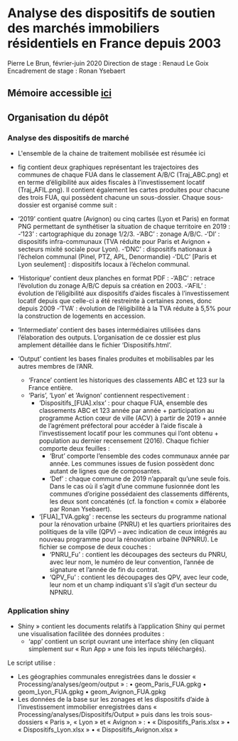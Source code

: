 # Analyse des dispositifs de soutien des marchés immobiliers résidentiels en France depuis 2003

Pierre Le Brun, février-juin 2020
Direction de stage : Renaud Le Goix
Encadrement de stage : Ronan Ysebaert


## Mémoire accessible [ici](Memoire_Pierre_Le-Brun.pdf)

## Organisation du dépôt

### Analyse des dispositifs de marché

* L'ensemble de la chaine de traitement mobilisée est résumée ici

* fig contient deux graphiques représentant les trajectoires des communes de chaque FUA dans le classement A/B/C (Traj_ABC.png) et en terme d’éligibilité aux aides fiscales à l’investissement locatif (Traj_AFIL.png). 
Il contient également les cartes produites pour chacune des trois FUA, qui possèdent chacune un sous-dossier. Chaque sous-dossier est organisé comme suit :

* ‘2019’ contient quatre (Avignon) ou cinq cartes (Lyon et Paris) en format PNG permettant de synthétiser la situation de chaque territoire en 2019 :
-‘123’ : cartographique du zonage 1/2/3.
-‘ABC’ : zonage A/B/C.
-‘DI’ : dispositifs infra-communaux (TVA réduite pour Paris et Avignon + secteurs mixité sociale pour Lyon).
-‘DNC’ : dispositifs nationaux à l’échelon communal (Pinel, PTZ, APL, Denormandie)
-‘DLC’ [Paris et Lyon seulement] : dispositifs locaux à l’échelon communal.

* ‘Historique’ contient deux planches en format PDF :
  -‘ABC’ : retrace l’évolution du zonage A/B/C depuis sa création en 2003.
  -‘AFIL’ : évolution de l’éligibilité aux dispositifs d’aides fiscales à l’investissement locatif depuis que celle-ci a été restreinte à certaines zones, donc depuis 2009
  -‘TVA’ : évolution de l’éligibilité à la TVA réduite à 5,5% pour la construction de logements en accession.

* ‘Intermediate’ contient des bases intermédiaires utilisées dans l’élaboration des outputs. L’organisation de ce dossier est plus amplement détaillée dans le fichier ‘Dispositifs.html’. 

* ‘Output’ contient les bases finales produites et mobilisables par les autres membres de l’ANR.
  - ‘France’ contient les historiques des classements ABC et 123 sur la France entière.
  - ‘Paris’, ‘Lyon’ et ‘Avignon’ contiennent respectivement :
    * ‘Dispositifs_[FUA].xlsx’ : pour chaque FUA, ensemble des classements ABC et 123 année par année + participation au programme Action cœur de ville (ACV) à partir de 2019 + année de l’agrément préfectoral pour accéder à l’aide fiscale à l’investissement locatif pour les communes qui l’ont obtenu + population au dernier recensement (2016). Chaque fichier comporte deux feuilles :
        - ‘Brut’ comporte l’ensemble des codes communaux année par année. Les communes issues de fusion possèdent donc autant de lignes que de composantes.
        - ‘Def’ : chaque commune de 2019 n’apparaît qu’une seule fois. Dans le cas où il s’agit d’une commune fusionnée dont les communes d’origine possédaient des classements différents, les deux sont concaténés (cf. la fonction « comix » élaborée par Ronan Ysebaert).
    * ‘[FUA]_TVA.gpkg’ : recense les secteurs du programme national pour la rénovation urbaine (PNRU) et les quartiers prioritaires des politiques de la ville (QPV) – avec indication de ceux intégrés au nouveau programme pour la rénovation urbaine (NPNRU). Le fichier se compose de deux couches :
        - ‘PNRU_Fu’ : contient les découpages des secteurs du PNRU, avec leur nom, le numéro de leur convention, l’année de signature et l’année de fin du contrat.
        - ‘QPV_Fu’ : contient les découpages des QPV, avec leur code, leur nom et un champ indiquant s’il s’agit d’un secteur du NPNRU.


### Application shiny

* Shiny » contient les documents relatifs à l’application Shiny qui permet une visualisation facilitée des données produites : 
  - ‘app’ contient un script ouvrant une interface shiny (en cliquant simplement sur « Run App » une fois les inputs téléchargés).

Le script utilise :
- Les géographies communales enregistrées dans le dossier « Processing/analyses/geom/output » : 
•	geom_Paris_FUA.gpkg
•	geom_Lyon_FUA.gpkg
•	geom_Avignon_FUA.gpkg
- Les données de la base sur les zonages et les dispositifs d’aide à l’investissement immobilier enregistrées dans « Processing/analyses/Dispositifs/Output » puis dans les trois sous-dossiers « Paris », « Lyon » et « Avignon » :
•	« Dispositifs_Paris.xlsx »
•	« Dispositifs_Lyon.xlsx »
•	« Dispositifs_Avignon.xlsx »




